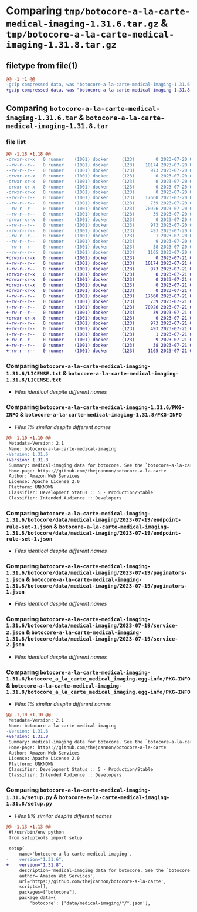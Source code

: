# Comparing `tmp/botocore-a-la-carte-medical-imaging-1.31.6.tar.gz` & `tmp/botocore-a-la-carte-medical-imaging-1.31.8.tar.gz`

## filetype from file(1)

```diff
@@ -1 +1 @@
-gzip compressed data, was "botocore-a-la-carte-medical-imaging-1.31.6.tar", last modified: Thu Jul 20 01:20:37 2023, max compression
+gzip compressed data, was "botocore-a-la-carte-medical-imaging-1.31.8.tar", last modified: Fri Jul 21 01:21:47 2023, max compression
```

## Comparing `botocore-a-la-carte-medical-imaging-1.31.6.tar` & `botocore-a-la-carte-medical-imaging-1.31.8.tar`

### file list

```diff
@@ -1,18 +1,18 @@
-drwxr-xr-x   0 runner    (1001) docker     (123)        0 2023-07-20 01:20:37.194852 botocore-a-la-carte-medical-imaging-1.31.6/
--rw-r--r--   0 runner    (1001) docker     (123)    10174 2023-07-20 01:20:37.000000 botocore-a-la-carte-medical-imaging-1.31.6/LICENSE.txt
--rw-r--r--   0 runner    (1001) docker     (123)      973 2023-07-20 01:20:37.194852 botocore-a-la-carte-medical-imaging-1.31.6/PKG-INFO
-drwxr-xr-x   0 runner    (1001) docker     (123)        0 2023-07-20 01:20:37.190852 botocore-a-la-carte-medical-imaging-1.31.6/botocore/
-drwxr-xr-x   0 runner    (1001) docker     (123)        0 2023-07-20 01:20:37.190852 botocore-a-la-carte-medical-imaging-1.31.6/botocore/data/
-drwxr-xr-x   0 runner    (1001) docker     (123)        0 2023-07-20 01:20:37.190852 botocore-a-la-carte-medical-imaging-1.31.6/botocore/data/medical-imaging/
-drwxr-xr-x   0 runner    (1001) docker     (123)        0 2023-07-20 01:20:37.194852 botocore-a-la-carte-medical-imaging-1.31.6/botocore/data/medical-imaging/2023-07-19/
--rw-r--r--   0 runner    (1001) docker     (123)    17660 2023-07-20 01:19:55.000000 botocore-a-la-carte-medical-imaging-1.31.6/botocore/data/medical-imaging/2023-07-19/endpoint-rule-set-1.json
--rw-r--r--   0 runner    (1001) docker     (123)      739 2023-07-20 01:19:55.000000 botocore-a-la-carte-medical-imaging-1.31.6/botocore/data/medical-imaging/2023-07-19/paginators-1.json
--rw-r--r--   0 runner    (1001) docker     (123)    70926 2023-07-20 01:19:55.000000 botocore-a-la-carte-medical-imaging-1.31.6/botocore/data/medical-imaging/2023-07-19/service-2.json
--rw-r--r--   0 runner    (1001) docker     (123)       39 2023-07-20 01:19:55.000000 botocore-a-la-carte-medical-imaging-1.31.6/botocore/data/medical-imaging/2023-07-19/waiters-2.json
-drwxr-xr-x   0 runner    (1001) docker     (123)        0 2023-07-20 01:20:37.194852 botocore-a-la-carte-medical-imaging-1.31.6/botocore_a_la_carte_medical_imaging.egg-info/
--rw-r--r--   0 runner    (1001) docker     (123)      973 2023-07-20 01:20:37.000000 botocore-a-la-carte-medical-imaging-1.31.6/botocore_a_la_carte_medical_imaging.egg-info/PKG-INFO
--rw-r--r--   0 runner    (1001) docker     (123)      493 2023-07-20 01:20:37.000000 botocore-a-la-carte-medical-imaging-1.31.6/botocore_a_la_carte_medical_imaging.egg-info/SOURCES.txt
--rw-r--r--   0 runner    (1001) docker     (123)        1 2023-07-20 01:20:37.000000 botocore-a-la-carte-medical-imaging-1.31.6/botocore_a_la_carte_medical_imaging.egg-info/dependency_links.txt
--rw-r--r--   0 runner    (1001) docker     (123)        9 2023-07-20 01:20:37.000000 botocore-a-la-carte-medical-imaging-1.31.6/botocore_a_la_carte_medical_imaging.egg-info/top_level.txt
--rw-r--r--   0 runner    (1001) docker     (123)       38 2023-07-20 01:20:37.194852 botocore-a-la-carte-medical-imaging-1.31.6/setup.cfg
--rw-r--r--   0 runner    (1001) docker     (123)     1165 2023-07-20 01:20:37.000000 botocore-a-la-carte-medical-imaging-1.31.6/setup.py
+drwxr-xr-x   0 runner    (1001) docker     (123)        0 2023-07-21 01:21:47.083409 botocore-a-la-carte-medical-imaging-1.31.8/
+-rw-r--r--   0 runner    (1001) docker     (123)    10174 2023-07-21 01:21:46.000000 botocore-a-la-carte-medical-imaging-1.31.8/LICENSE.txt
+-rw-r--r--   0 runner    (1001) docker     (123)      973 2023-07-21 01:21:47.083409 botocore-a-la-carte-medical-imaging-1.31.8/PKG-INFO
+drwxr-xr-x   0 runner    (1001) docker     (123)        0 2023-07-21 01:21:47.079409 botocore-a-la-carte-medical-imaging-1.31.8/botocore/
+drwxr-xr-x   0 runner    (1001) docker     (123)        0 2023-07-21 01:21:47.079409 botocore-a-la-carte-medical-imaging-1.31.8/botocore/data/
+drwxr-xr-x   0 runner    (1001) docker     (123)        0 2023-07-21 01:21:47.079409 botocore-a-la-carte-medical-imaging-1.31.8/botocore/data/medical-imaging/
+drwxr-xr-x   0 runner    (1001) docker     (123)        0 2023-07-21 01:21:47.083409 botocore-a-la-carte-medical-imaging-1.31.8/botocore/data/medical-imaging/2023-07-19/
+-rw-r--r--   0 runner    (1001) docker     (123)    17660 2023-07-21 01:21:06.000000 botocore-a-la-carte-medical-imaging-1.31.8/botocore/data/medical-imaging/2023-07-19/endpoint-rule-set-1.json
+-rw-r--r--   0 runner    (1001) docker     (123)      739 2023-07-21 01:21:06.000000 botocore-a-la-carte-medical-imaging-1.31.8/botocore/data/medical-imaging/2023-07-19/paginators-1.json
+-rw-r--r--   0 runner    (1001) docker     (123)    70926 2023-07-21 01:21:06.000000 botocore-a-la-carte-medical-imaging-1.31.8/botocore/data/medical-imaging/2023-07-19/service-2.json
+-rw-r--r--   0 runner    (1001) docker     (123)       39 2023-07-21 01:21:06.000000 botocore-a-la-carte-medical-imaging-1.31.8/botocore/data/medical-imaging/2023-07-19/waiters-2.json
+drwxr-xr-x   0 runner    (1001) docker     (123)        0 2023-07-21 01:21:47.083409 botocore-a-la-carte-medical-imaging-1.31.8/botocore_a_la_carte_medical_imaging.egg-info/
+-rw-r--r--   0 runner    (1001) docker     (123)      973 2023-07-21 01:21:47.000000 botocore-a-la-carte-medical-imaging-1.31.8/botocore_a_la_carte_medical_imaging.egg-info/PKG-INFO
+-rw-r--r--   0 runner    (1001) docker     (123)      493 2023-07-21 01:21:47.000000 botocore-a-la-carte-medical-imaging-1.31.8/botocore_a_la_carte_medical_imaging.egg-info/SOURCES.txt
+-rw-r--r--   0 runner    (1001) docker     (123)        1 2023-07-21 01:21:47.000000 botocore-a-la-carte-medical-imaging-1.31.8/botocore_a_la_carte_medical_imaging.egg-info/dependency_links.txt
+-rw-r--r--   0 runner    (1001) docker     (123)        9 2023-07-21 01:21:47.000000 botocore-a-la-carte-medical-imaging-1.31.8/botocore_a_la_carte_medical_imaging.egg-info/top_level.txt
+-rw-r--r--   0 runner    (1001) docker     (123)       38 2023-07-21 01:21:47.083409 botocore-a-la-carte-medical-imaging-1.31.8/setup.cfg
+-rw-r--r--   0 runner    (1001) docker     (123)     1165 2023-07-21 01:21:46.000000 botocore-a-la-carte-medical-imaging-1.31.8/setup.py
```

### Comparing `botocore-a-la-carte-medical-imaging-1.31.6/LICENSE.txt` & `botocore-a-la-carte-medical-imaging-1.31.8/LICENSE.txt`

 * *Files identical despite different names*

### Comparing `botocore-a-la-carte-medical-imaging-1.31.6/PKG-INFO` & `botocore-a-la-carte-medical-imaging-1.31.8/PKG-INFO`

 * *Files 1% similar despite different names*

```diff
@@ -1,10 +1,10 @@
 Metadata-Version: 2.1
 Name: botocore-a-la-carte-medical-imaging
-Version: 1.31.6
+Version: 1.31.8
 Summary: medical-imaging data for botocore. See the `botocore-a-la-carte` package for more info.
 Home-page: https://github.com/thejcannon/botocore-a-la-carte
 Author: Amazon Web Services
 License: Apache License 2.0
 Platform: UNKNOWN
 Classifier: Development Status :: 5 - Production/Stable
 Classifier: Intended Audience :: Developers
```

### Comparing `botocore-a-la-carte-medical-imaging-1.31.6/botocore/data/medical-imaging/2023-07-19/endpoint-rule-set-1.json` & `botocore-a-la-carte-medical-imaging-1.31.8/botocore/data/medical-imaging/2023-07-19/endpoint-rule-set-1.json`

 * *Files identical despite different names*

### Comparing `botocore-a-la-carte-medical-imaging-1.31.6/botocore/data/medical-imaging/2023-07-19/paginators-1.json` & `botocore-a-la-carte-medical-imaging-1.31.8/botocore/data/medical-imaging/2023-07-19/paginators-1.json`

 * *Files identical despite different names*

### Comparing `botocore-a-la-carte-medical-imaging-1.31.6/botocore/data/medical-imaging/2023-07-19/service-2.json` & `botocore-a-la-carte-medical-imaging-1.31.8/botocore/data/medical-imaging/2023-07-19/service-2.json`

 * *Files identical despite different names*

### Comparing `botocore-a-la-carte-medical-imaging-1.31.6/botocore_a_la_carte_medical_imaging.egg-info/PKG-INFO` & `botocore-a-la-carte-medical-imaging-1.31.8/botocore_a_la_carte_medical_imaging.egg-info/PKG-INFO`

 * *Files 1% similar despite different names*

```diff
@@ -1,10 +1,10 @@
 Metadata-Version: 2.1
 Name: botocore-a-la-carte-medical-imaging
-Version: 1.31.6
+Version: 1.31.8
 Summary: medical-imaging data for botocore. See the `botocore-a-la-carte` package for more info.
 Home-page: https://github.com/thejcannon/botocore-a-la-carte
 Author: Amazon Web Services
 License: Apache License 2.0
 Platform: UNKNOWN
 Classifier: Development Status :: 5 - Production/Stable
 Classifier: Intended Audience :: Developers
```

### Comparing `botocore-a-la-carte-medical-imaging-1.31.6/setup.py` & `botocore-a-la-carte-medical-imaging-1.31.8/setup.py`

 * *Files 8% similar despite different names*

```diff
@@ -1,13 +1,13 @@
 #!/usr/bin/env python
 from setuptools import setup
 
 setup(
     name='botocore-a-la-carte-medical-imaging',
-    version="1.31.6",
+    version="1.31.8",
     description='medical-imaging data for botocore. See the `botocore-a-la-carte` package for more info.',
     author='Amazon Web Services',
     url='https://github.com/thejcannon/botocore-a-la-carte',
     scripts=[],
     packages=["botocore"],
     package_data={
         'botocore': ['data/medical-imaging/*/*.json'],
```

